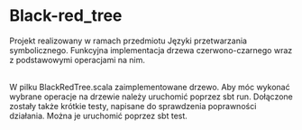 # Black-red_tree
Projekt realizowany w ramach przedmiotu Języki przetwarzania symbolicznego.
Funkcyjna implementacja drzewa czerwono-czarnego wraz z podstawowymi operacjami na nim.<br /><br />

W pilku BlackRedTree.scala zaimplementowane drzewo. Aby móc wykonać wybrane operacje na drzewie należy uruchomić poprzez sbt run. Dołączone zostały także krótkie testy, napisane do sprawdzenia poprawności działania. Można je uruchomić poprzez sbt test. 
